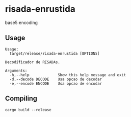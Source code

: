 # risada-enrustida
base5 encoding

## Usage
```
Usage:
  target/release/risada-enrustida [OPTIONS]

Decodificador de RISADAs.

Arguments:
  -h,--help             Show this help message and exit
  -d,--decode DECODE    Usa opcao de decodar
  -e,--encode ENCODE    Usa opcao de encodar
```

## Compiling
`cargo build --release`
